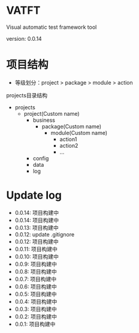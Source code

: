 # VATFT 
Visual automatic test framework tool

version: 0.0.14

# 项目结构

- 等级划分：project > package > module > action

projects目录结构
- projects
  - project(Custom name)
    - business
      - package(Custom name)
        - module(Custom name)
          - action1
          - action2
          - ...
    - config
    - data
    - log


# Update log
- 0.0.14: 项目构建中
- 0.0.14: 项目构建中
- 0.0.13: 项目构建中
- 0.0.12: update .gitignore
- 0.0.12: 项目构建中
- 0.0.11: 项目构建中
- 0.0.10: 项目构建中
- 0.0.9: 项目构建中
- 0.0.8: 项目构建中
- 0.0.7: 项目构建中
- 0.0.6: 项目构建中
- 0.0.5: 项目构建中
- 0.0.4: 项目构建中
- 0.0.3: 项目构建中
- 0.0.2: 项目构建中
- 0.0.1: 项目构建中


